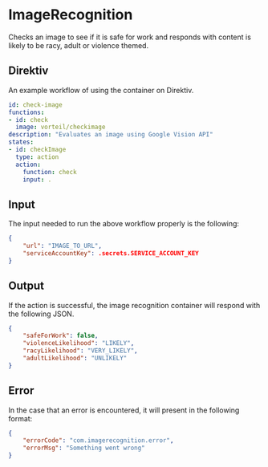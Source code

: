 # ImageRecognition

Checks an image to see if it is safe for work and responds with content is likely to be racy, adult or violence themed.

## Direktiv

An example workflow of using the container on Direktiv.

```yaml
id: check-image
functions:
- id: check
  image: vorteil/checkimage
description: "Evaluates an image using Google Vision API"
states:
- id: checkImage
  type: action
  action:
    function: check
    input: .
```

## Input

The input needed to run the above workflow properly is the following:

```json
{
    "url": "IMAGE_TO_URL",
    "serviceAccountKey": .secrets.SERVICE_ACCOUNT_KEY
}
```

## Output

If the action is successful, the image recognition container will respond with the following JSON.

```json
{
    "safeForWork": false,
    "violenceLikelihood": "LIKELY",
    "racyLikelihood": "VERY_LIKELY",
    "adultLikelihood": "UNLIKELY"
}
```

## Error

In the case that an error is encountered, it will present in the following format:

```json
{
    "errorCode": "com.imagerecognition.error",
    "errorMsg": "Something went wrong"
}
```